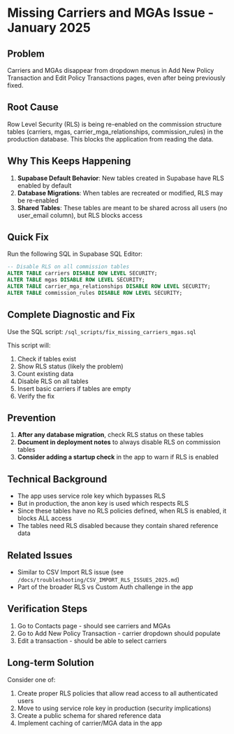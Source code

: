# Missing Carriers and MGAs Issue - January 2025

## Problem
Carriers and MGAs disappear from dropdown menus in Add New Policy Transaction and Edit Policy Transactions pages, even after being previously fixed.

## Root Cause
Row Level Security (RLS) is being re-enabled on the commission structure tables (carriers, mgas, carrier_mga_relationships, commission_rules) in the production database. This blocks the application from reading the data.

## Why This Keeps Happening
1. **Supabase Default Behavior**: New tables created in Supabase have RLS enabled by default
2. **Database Migrations**: When tables are recreated or modified, RLS may be re-enabled
3. **Shared Tables**: These tables are meant to be shared across all users (no user_email column), but RLS blocks access

## Quick Fix
Run the following SQL in Supabase SQL Editor:

```sql
-- Disable RLS on all commission tables
ALTER TABLE carriers DISABLE ROW LEVEL SECURITY;
ALTER TABLE mgas DISABLE ROW LEVEL SECURITY;
ALTER TABLE carrier_mga_relationships DISABLE ROW LEVEL SECURITY;
ALTER TABLE commission_rules DISABLE ROW LEVEL SECURITY;
```

## Complete Diagnostic and Fix
Use the SQL script: `/sql_scripts/fix_missing_carriers_mgas.sql`

This script will:
1. Check if tables exist
2. Show RLS status (likely the problem)
3. Count existing data
4. Disable RLS on all tables
5. Insert basic carriers if tables are empty
6. Verify the fix

## Prevention
1. **After any database migration**, check RLS status on these tables
2. **Document in deployment notes** to always disable RLS on commission tables
3. **Consider adding a startup check** in the app to warn if RLS is enabled

## Technical Background
- The app uses service role key which bypasses RLS
- But in production, the anon key is used which respects RLS
- Since these tables have no RLS policies defined, when RLS is enabled, it blocks ALL access
- The tables need RLS disabled because they contain shared reference data

## Related Issues
- Similar to CSV Import RLS issue (see `/docs/troubleshooting/CSV_IMPORT_RLS_ISSUES_2025.md`)
- Part of the broader RLS vs Custom Auth challenge in the app

## Verification Steps
1. Go to Contacts page - should see carriers and MGAs
2. Go to Add New Policy Transaction - carrier dropdown should populate
3. Edit a transaction - should be able to select carriers

## Long-term Solution
Consider one of:
1. Create proper RLS policies that allow read access to all authenticated users
2. Move to using service role key in production (security implications)
3. Create a public schema for shared reference data
4. Implement caching of carrier/MGA data in the app